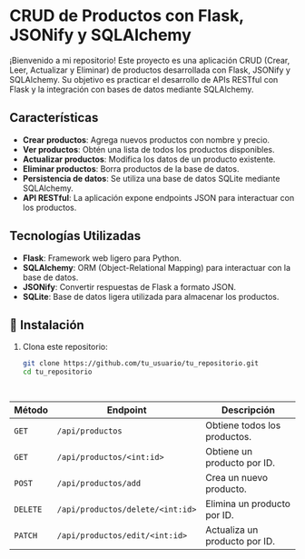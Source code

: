 # CRUD de Productos con Flask, JSONify y SQLAlchemy

¡Bienvenido a mi repositorio! Este proyecto es una aplicación CRUD (Crear, Leer, Actualizar y Eliminar) de productos desarrollada con Flask, JSONify y SQLAlchemy. Su objetivo es practicar el desarrollo de APIs RESTful con Flask y la integración con bases de datos mediante SQLAlchemy.

## Características

- **Crear productos**: Agrega nuevos productos con nombre y precio.
- **Ver productos**: Obtén una lista de todos los productos disponibles.
- **Actualizar productos**: Modifica los datos de un producto existente.
- **Eliminar productos**: Borra productos de la base de datos.
- **Persistencia de datos**: Se utiliza una base de datos SQLite mediante SQLAlchemy.
- **API RESTful**: La aplicación expone endpoints JSON para interactuar con los productos.

## Tecnologías Utilizadas

- **Flask**: Framework web ligero para Python.
- **SQLAlchemy**: ORM (Object-Relational Mapping) para interactuar con la base de datos.
- **JSONify**: Convertir respuestas de Flask a formato JSON.
- **SQLite**: Base de datos ligera utilizada para almacenar los productos.

## 📌 Instalación

1. Clona este repositorio:
   ```bash
   git clone https://github.com/tu_usuario/tu_repositorio.git
   cd tu_repositorio




| Método | Endpoint                             | Descripción                             |
|--------|--------------------------------------|-----------------------------------------|
| `GET`  | `/api/productos`                     | Obtiene todos los productos.            |
| `GET`  | `/api/productos/<int:id>`            | Obtiene un producto por ID.             |
| `POST` | `/api/productos/add`                 | Crea un nuevo producto.                 |
| `DELETE` | `/api/productos/delete/<int:id>`   | Elimina un producto por ID.             |
| `PATCH` | `/api/productos/edit/<int:id>`      | Actualiza un producto por ID.           |
